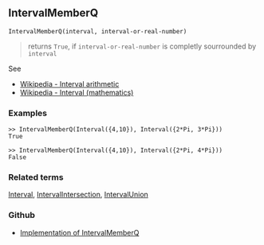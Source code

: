## IntervalMemberQ
 
```
IntervalMemberQ(interval, interval-or-real-number)
```

> returns `True`, if `interval-or-real-number` is completly sourrounded by `interval`


See 
* [Wikipedia - Interval arithmetic](https://en.wikipedia.org/wiki/Interval_arithmetic)
* [Wikipedia - Interval (mathematics)](https://en.wikipedia.org/wiki/Interval_(mathematics))

### Examples

```
>> IntervalMemberQ(Interval({4,10}), Interval({2*Pi, 3*Pi})) 
True

>> IntervalMemberQ(Interval({4,10}), Interval({2*Pi, 4*Pi})) 
False
```

### Related terms 
[Interval](Interval.md), [IntervalIntersection](IntervalIntersection.md), [IntervalUnion](IntervalUnion.md) 

### Github

* [Implementation of IntervalMemberQ](https://github.com/axkr/symja_android_library/blob/master/symja_android_library/matheclipse-core/src/main/java/org/matheclipse/core/builtin/IntervalFunctions.java#L347) 
